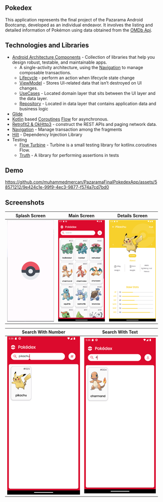 ## Pokedex
This application represents the final project of the Pazarama Android Bootcamp, developed as an individual endeavor. It involves the listing and detailed information of Pokémon using data obtained from the [OMDb Api](https://pokeapi.co/).



## Technologies and Libraries
- [Android Architecture Components](https://developer.android.com/topic/architecture) - Collection
  of libraries that help you design robust, testable, and maintainable apps.
    - A single-activity architecture, using
      the [Navigation](https://developer.android.com/guide/navigation) to manage composable
      transactions.
    - [Lifecycle](https://developer.android.com/topic/libraries/architecture/lifecycle) - perform an
      action when lifecycle state change
    - [ViewModel](https://developer.android.com/topic/libraries/architecture/viewmodel) - Stores
      UI-related data that isn’t destroyed on UI changes.
    - [UseCases](https://developer.android.com/topic/architecture/domain-layer) - Located domain
      layer
      that sits between the UI layer and the data layer.
    - [Repository](https://developer.android.com/topic/architecture/data-layer) - Located in data
      layer that contains application data and business logic
- [Glide](https://github.com/bumptech/glide)
- [Kotlin](https://kotlinlang.org/)
  based [Coroutines](https://github.com/Kotlin/kotlinx.coroutines) [Flow](https://developer.android.com/kotlin/flow)
  for asynchronous.
- [Retrofit2 & OkHttp3](https://github.com/square/retrofit) - construct the REST APIs and paging
  network data.
- [Navigation](https://developer.android.com/guide/navigation) - Manage transaction among the
  fragments
- [Hilt](https://developer.android.com/training/dependency-injection/hilt-android) - Dependency
  Injection Library
- Testing
    - [ Flow Turbine](https://github.com/cashapp/turbine) - Turbine is a small testing library for
      kotlinx.coroutines Flow.
    - [Truth](https://truth.dev/) - A library for performing assertions in tests

## Demo
https://github.com/muhammedmercan/PazaramaFinalPokedexApp/assets/58571212/9e424c1e-99f9-4ec3-9877-f574a7cd7bd0



## Screenshots
| Splash Screen | Main Screen | Details Screen | 
| --------------|-------------| ---------------| 
![Splash Screen](https://raw.githubusercontent.com/muhammedmercan/PazaramaFinalPokedexApp/master/screenshots/splash_screen.png)  | ![Main Screen](https://raw.githubusercontent.com/muhammedmercan/PazaramaFinalPokedexApp/master/screenshots/home_page.png) | ![Details Screen](https://raw.githubusercontent.com/muhammedmercan/PazaramaFinalPokedexApp/master/screenshots/detail_page.png) | 

| Search With Number | Search With Text |
| ------------------ | ---------------- |
![Search With Number](https://raw.githubusercontent.com/muhammedmercan/PazaramaFinalPokedexApp/master/screenshots/search_with_number.png) | ![Search With Text](https://raw.githubusercontent.com/muhammedmercan/PazaramaFinalPokedexApp/master/screenshots/search_with_text.png) 

